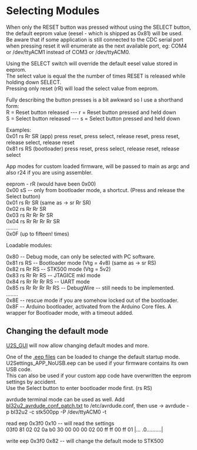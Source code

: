 # Selecting Modules  
When only the RESET button was pressed without using the SELECT button, the default eeprom value (eesel - which is shipped as 0x81) will be used.  
Be aware that if some application is still connected to the CDC serial port when pressing reset it will enumerate as the next available port, eg: COM4 or /dev/ttyACM1 instead of COM3 or /dev/ttyACM0.  
  
Using the SELECT switch will override the default eesel value stored in eeprom.  
The select value is equal the the number of times RESET is released while holding down SELECT.  
Pressing only reset (rR) will load the select value from eeprom.  
  
Fully describing the button presses is a bit awkward so I use a shorthand form:  
R = Reset button released --- r = Reset button pressed and held down  
S = Select button released --- s = Select button pressed and held down  
  
Examples:  
0x01 rs Rr SR  (app) press reset,  press select,  release reset,  press reset,  release select,  release reset  
0x81 rs RS (bootloader)  press reset,  press select,  release reset,  release select  
  
  
App modes for custom loaded firmware, will be passed to main as argc and also r24 if you are using assembler.  
  
eeprom - rR (would have been 0x00)  
0x00 sS -- only from bootloader mode, a shortcut. (Press and release the Select button)  
0x01 rs Rr SR (same as -> sr Rr SR)  
0x02 rs Rr Rr SR  
0x03 rs Rr Rr Rr SR  
0x04 rs Rr Rr Rr Rr SR   
........  
0x0F (up to fifteen! times)  
  
Loadable modules:  
  
0x80 -- Debug mode, can only be selected with PC software.  
0x81 rs RS  --  Bootloader mode  (Vtg = 4v8)  (same as -> sr RS)  
0x82 rs Rr RS  --  STK500 mode  (Vtg = 5v2)  
0x83 rs Rr Rr RS  --  JTAGICE mkI mode  
0x84 rs Rr Rr Rr RS  --  UART mode  
0x85 rs Rr Rr Rr Rr RS -- DebugWire -- still needs to be implemented.  
........  
0x8E -- rescue mode if you are somehow locked out of the bootloader.  
0x8F -- Arduino bootloader, activated from the Arduino Core files. A wrapper for Bootloader mode, with a timeout added.  

## Changing the default mode  
[U2S\_GUI](../Applications/U2S_GUI) will now allow changing default modes and more.  
  
One of the [.eep files](../Firmware/U2Settings) can be loaded to change the default startup mode.  
U2Settings\_APP\_NoUSB.eep can be used if your firmware contains its own USB code.  
This can also be used if your custom app code have overwritten the eeprom settings by accident.  
Use the Select button to enter bootloader mode first. (rs RS)  
  
avrdude terminal mode can be used as well. Add [bl32u2\_avrdude\_conf\_patch.txt](files/bl32u2\_avrdude\_conf\_patch.txt) to /etc/avrdude.conf, then use ->  avrdude -p bl32u2 -c stk500pp -P /dev/ttyACM0 -t  
  
read eep 0x3f0 0x10 -- will read the settings  
03f0 81 02 02 0a b0 30 00 00 00 02 00 ff ff 00 ff 01 \|... .0..........\|  
  
write eep 0x3f0 0x82 -- will change the default mode to STK500  
